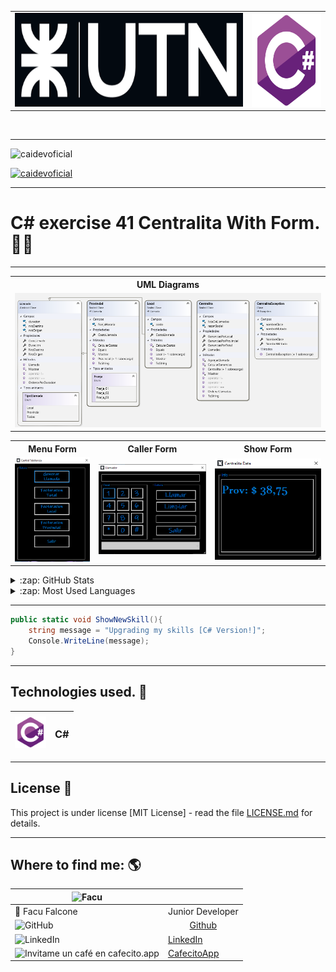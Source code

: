 <table>
  <tr>
  <td><a href="https://github.com/caidevOficial/CSharp_UTN_LaboII/" target="_blank"><img alt="Universidad Tecnológica Nacional" src="https://github.com/caidevOficial/Logos/raw/master/Instituciones/logo-utn_black_white.png?raw=true" height="150px" /></td>
  <td><img align="center" alt="C#" src="https://github.com/devicons/devicon/raw/master/icons/csharp/csharp-original.svg" width="150px" height="150px" /></td>
  </tr>
</table></br>


---

<p align="left"> <img src="https://komarev.com/ghpvc/?username=caidevoficial&label=Profile%20views&color=0e75b6&style=flat" alt="caidevoficial" /> </p>

<p align="left"> <a href="https://github.com/CaidevOficial"><img src="https://github-profile-trophy.vercel.app/?username=caidevoficial&theme=nord&column=7" alt="caidevoficial" /></a> </p>

---

# C# exercise 41 Centralita With Form. 👨‍💻
---

<table>
<th><center>UML Diagrams</center></th>
  <tr>
    <td>
      <img alt"UML" src="Media/41_UML.png" width="700px"></img>
    </td>
  </tr>
</table>

<table>
  
  <th><center>Menu Form</center></th><th><center>Caller Form</center></th><th><center>Show Form</center></th>
  <tr>
    <td>
      <img alt"UML" src="Media/MenuForm.png" width="200px"></img>
    </td>
    <td>
      <img alt"UML" src="Media/CallerForm.png" width="300px"></img>
    </td>
    <td>
      <img alt"UML" src="Media/ShowForm.png" width="300px"></img>
    </td>
  </tr>
</table>

<details>
  <summary>:zap: GitHub Stats</summary>
    <img align="center" src="https://github-readme-stats-caidevposeidon.vercel.app/api?username=caidevOficial&show_icons=true&theme=chartreuse-dark&count_private=true&show_owner=true&include_all_commits=true" /><br><br>
</details>

<details>
    <summary>:zap: Most Used Languages</summary>
    <img align="center" src="https://github-readme-stats-caidevposeidon.vercel.app/api/top-langs/?username=caidevOficial&layout=compact&theme=chartreuse-dark&langs_count=10&exclude_repo=Java_Lineage2_aCis_From_345&hide=html,css"/><br>
</details>

---

```C#
public static void ShowNewSkill(){
    string message = "Upgrading my skills [C# Version!]";
    Console.WriteLine(message);
}
```
---

## Technologies used. 📌
|<a href="https://docs.microsoft.com/es-es/dotnet/csharp/"><img align="center" alt="C#" src="https://github.com/devicons/devicon/raw/master/icons/csharp/csharp-original.svg" width="50px" height="50px" />|<h3>C#</h3>|
|--------|----------|

---

## License 📄
This project is under license \[MIT License\] - read the file [LICENSE.md](LICENSE) for details.

---

## Where to find me: 🌎
|<img class="circular" alt="Facu" src="https://avatars1.githubusercontent.com/u/12877139?s=400&u=d369ee24466653d9bbeeb9654930e3ff1c67b76a&v=4" width="80px" height="80px" />||
|------------|------------|
|🤴 Facu Falcone|Junior Developer|
|<img alt="GitHub" src="https://img.shields.io/badge/GitHub-%2312100E.svg?&style=for-the-badge&logo=Github&logoColor=white" width="95px" height="30px" />|<center><a href="https://github.com/caidevOficial/">Github</a></center>|
|<img alt="LinkedIn" src="https://img.shields.io/badge/linkedin-%230077B5.svg?&style=for-the-badge&logo=linkedin&logoColor=white" width="95px" height="30px" />|<a href="https://www.linkedin.com/in/facundo-falcone/">LinkedIn</a>|
|<img alt='Invitame un café en cafecito.app' srcset='https://cdn.cafecito.app/imgs/buttons/button_5.png 1x, https://cdn.cafecito.app/imgs/buttons/button_5_2x.png 2x, https://cdn.cafecito.app/imgs/buttons/button_5_3.75x.png 3.75x' src='https://cdn.cafecito.app/imgs/buttons/button_5.png' width="95px" height="30px" />|<a href="https://cafecito.app/caidevoficial/">CafecitoApp</a>|
